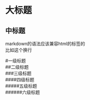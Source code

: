 
大标题
===

中标题
---


markdown的语法应该兼容html的标签的<br>比如这个换行


#一级标题  
##二级标题  
###三级标题  
####四级标题  
#####五级标题  
######六级标题  

